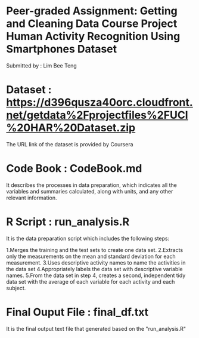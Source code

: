 
Peer-graded Assignment: Getting and Cleaning Data Course Project
Human Activity Recognition Using Smartphones Dataset
======================================================================================================================================================
Submitted by : Lim Bee Teng


  
Dataset : https://d396qusza40orc.cloudfront.net/getdata%2Fprojectfiles%2FUCI%20HAR%20Dataset.zip 
======================================================================================================================================================
The URL link of the dataset is provided by Coursera


  
Code Book :  CodeBook.md
======================================================================================================================================================
It describes the processes in data preparation, which indicates all the variables and summaries calculated, along with units, and any other relevant information.
  
  
  
R Script : run_analysis.R
======================================================================================================================================================
It is the data preparation script which includes the following steps:
  
1.Merges the training and the test sets to create one data set.
2.Extracts only the measurements on the mean and standard deviation for each measurement. 
3.Uses descriptive activity names to name the activities in the data set
4.Appropriately labels the data set with descriptive variable names. 
5.From the data set in step 4, creates a second, independent tidy data set with the average of each variable for each activity and each subject.


  
Final Ouput File : final_df.txt
======================================================================================================================================================
It is the final output text file that generated based on the "run_analysis.R"



